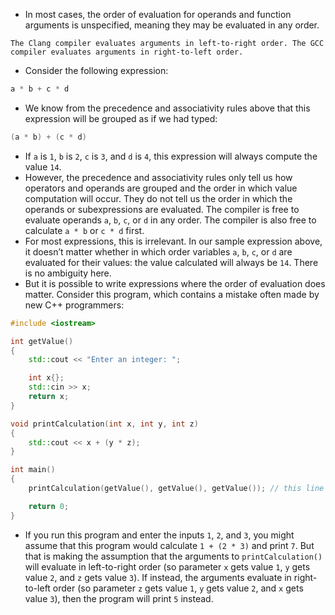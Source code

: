 - In most cases, the order of evaluation for operands and function arguments is unspecified, meaning they may be evaluated in any order.
```ad-note
The Clang compiler evaluates arguments in left-to-right order. The GCC compiler evaluates arguments in right-to-left order.
```
- Consider the following expression:
```cpp
a * b + c * d
```

- We know from the precedence and associativity rules above that this expression will be grouped as if we had typed:
```cpp
(a * b) + (c * d)
```

- If `a` is `1`, `b` is `2`, `c` is `3`, and `d` is `4`, this expression will always compute the value `14`.
- However, the precedence and associativity rules only tell us how operators and operands are grouped and the order in which value computation will occur. They do not tell us the order in which the operands or subexpressions are evaluated. The compiler is free to evaluate operands `a`, `b`, `c`, or `d` in any order. The compiler is also free to calculate `a * b` or `c * d` first.
- For most expressions, this is irrelevant. In our sample expression above, it doesn’t matter whether in which order variables `a`, `b`, `c`, or `d` are evaluated for their values: the value calculated will always be `14`. There is no ambiguity here.
- But it is possible to write expressions where the order of evaluation does matter. Consider this program, which contains a mistake often made by new C++ programmers:
```cpp
#include <iostream>

int getValue()
{
    std::cout << "Enter an integer: ";

    int x{};
    std::cin >> x;
    return x;
}

void printCalculation(int x, int y, int z)
{
    std::cout << x + (y * z);
}

int main()
{
    printCalculation(getValue(), getValue(), getValue()); // this line is ambiguous

    return 0;
}
```

- If you run this program and enter the inputs `1`, `2`, and `3`, you might assume that this program would calculate `1 + (2 * 3)` and print `7`. But that is making the assumption that the arguments to `printCalculation()` will evaluate in left-to-right order (so parameter `x` gets value `1`, `y` gets value `2`, and `z` gets value `3`). If instead, the arguments evaluate in right-to-left order (so parameter `z` gets value `1`, `y` gets value `2`, and `x` gets value `3`), then the program will print `5` instead.